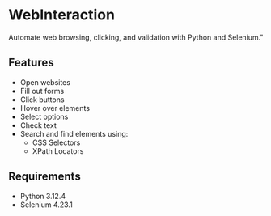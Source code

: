 # WebInteraction

Automate web browsing, clicking, and validation with Python and Selenium."

## Features

- Open websites
- Fill out forms
- Click buttons
- Hover over elements
- Select options
- Check text
- Search and find elements using:
    - CSS Selectors
    - XPath Locators

## Requirements

- Python 3.12.4
- Selenium 4.23.1
